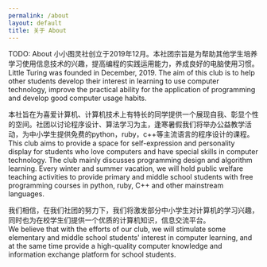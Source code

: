 ```yaml
---
permalink: /about
layout: default
title: 关于 About
---
```


TODO: About
小小图灵社创立于2019年12月。本社团宗旨是为帮助其他学生培养学习使用信息技术的兴趣，提高编程的实践运用能力，养成良好的电脑使用习惯。<br/>
Little Turing was founded in December, 2019. The aim of this club is to help other students develop their interest in learning to use computer technology, improve the practical ability for the application of programming and develop good computer usage habits.<br/>

本社旨在为喜爱计算机、计算机技术上有特长的同学提供一个展现自我、彰显个性的空间。社团以讨论程序设计、算法学习为主，逢寒暑假我们将举办公益教学活动，为中小学生提供免费的python，ruby，c++等主流语言的程序设计的课程。<br/>
This club aims to provide a space for self-expression and personality display for students who love computers and have special skills in computer technology. The club mainly discusses programming design and algorithm learning. Every winter and summer vacation, we will hold public welfare teaching activities to provide primary and middle school students with free programming courses in python, ruby, C++ and other mainstream languages.<br/>

我们相信，在我们社团的努力下，我们将激发部分中小学生对计算机的学习兴趣，同时也为在校学生们提供一个优质的计算机知识，信息交流平台。<br/>
We believe that with the efforts of our club, we will stimulate some elementary and middle school students' interest in computer learning, and at the same time provide a high-quality computer knowledge and information exchange platform for school students.<br/>